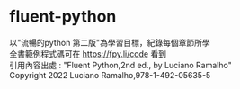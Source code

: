# fluent-python  
以"流暢的python 第二版"為學習目標，紀錄每個章節所學  
全書範例程式碼可在 https://fpy.li/code 看到  
引用內容出處 : "Fluent Python,2nd ed., by Luciano Ramalho"  
Copyright 2022 Luciano Ramalho,978-1-492-05635-5
